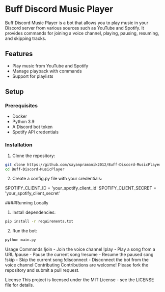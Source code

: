 # Buff Discord Music Player

Buff Discord Music Player is a bot that allows you to play music in your Discord server from various sources such as YouTube and Spotify. It provides commands for joining a voice channel, playing, pausing, resuming, and skipping tracks.

## Features

- Play music from YouTube and Spotify
- Manage playback with commands
- Support for playlists

## Setup

### Prerequisites

- Docker
- Python 3.9
- A Discord bot token
- Spotify API credentials

### Installation

1. Clone the repository:

```bash
git clone https://github.com/sayanpramanik2012/Buff-Discord-MusicPlayer.git
cd Buff-Discord-MusicPlayer
```

2. Create a config.py file with your credentials:

SPOTIFY_CLIENT_ID = 'your_spotify_client_id'
SPOTIFY_CLIENT_SECRET = 'your_spotify_client_secret'


####Running Locally

1. Install dependencies:

```bash
pip install -r requirements.txt
```
2. Run the bot:
   
```bash
python main.py
```

Usage
Commands
!join - Join the voice channel
!play <url> - Play a song from a URL
!pause - Pause the current song
!resume - Resume the paused song
!skip - Skip the current song
!disconnect - Disconnect the bot from the voice channel
Contributing
Contributions are welcome! Please fork the repository and submit a pull request.

License
This project is licensed under the MIT License - see the LICENSE file for details.
